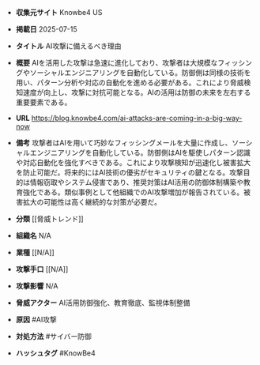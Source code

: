 - **収集元サイト**
Knowbe4 US

- **掲載日**
2025-07-15

- **タイトル**
AI攻撃に備えるべき理由

- **概要**
AIを活用した攻撃は急速に進化しており、攻撃者は大規模なフィッシングやソーシャルエンジニアリングを自動化している。防御側は同様の技術を用い、パターン分析や対応の自動化を進める必要がある。これにより脅威検知速度が向上し、攻撃に対抗可能となる。AIの活用は防御の未来を左右する重要要素である。

- **URL**
https://blog.knowbe4.com/ai-attacks-are-coming-in-a-big-way-now

- **備考**
攻撃者はAIを用いて巧妙なフィッシングメールを大量に作成し、ソーシャルエンジニアリングを自動化している。防御側はAIを駆使しパターン認識や対応自動化を強化すべきである。これにより攻撃検知が迅速化し被害拡大を防止可能だ。将来的にはAI技術の優劣がセキュリティの鍵となる。攻撃目的は情報窃取やシステム侵害であり、推奨対策はAI活用の防御体制構築や教育強化である。類似事例として他組織でのAI攻撃増加が報告されている。被害拡大の可能性は高く継続的な対策が必要だ。

- **分類**
[[脅威トレンド]]

- **組織名**
N/A

- **業種**
[[N/A]]

- **攻撃手口**
[[N/A]]

- **攻撃影響**
N/A

- **脅威アクター**
AI活用防御強化、教育徹底、監視体制整備

- **原因**
#AI攻撃

- **対処方法**
#サイバー防御

- **ハッシュタグ**
#KnowBe4
